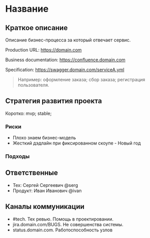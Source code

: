 # Название

## Краткое описание

Описание бизнес-процесса за который отвечает сервис. 

Production URL: https://domain.com

Business documentation: https://confluence.domain.com

Specification: https://swagger.domain.com/serviceA.yml

> Например: оформление заказа; сбор заказа; регистрация пользователя.

## Стратегия развития проекта

Коротко: mvp; stable;

### Риски

- Плохо знаем бизнес-модель
- Жесткий дэдлайн при фиксированном скоупе - Новый год

### Подходы

## Ответственные

- Тех: Сергей Сергеевич @serg
- Продукт: Иван Иванович @ivan

## Каналы коммуникации

- #tech. Тех ревью. Помощь в проектировании.
- jira.domain.com/BUGS. Не совершенства системы.
- status.domain.com. Работоспособность узлов


